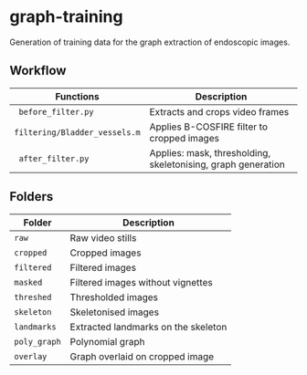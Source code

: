 # graph-training
Generation of training data for the graph extraction of endoscopic images.

## Workflow
Functions | Description
--- | ---
``` before_filter.py``` | Extracts and crops video frames
```filtering/Bladder_vessels.m``` | Applies B-COSFIRE filter to cropped images
``` after_filter.py``` | Applies: mask, thresholding, skeletonising, graph generation


## Folders
Folder | Description
---| ---
`raw` | Raw video stills
`cropped` | Cropped images
`filtered` | Filtered images
`masked` | Filtered images without vignettes
`threshed` | Thresholded images
`skeleton` | Skeletonised images
`landmarks` | Extracted landmarks on the skeleton
`poly_graph` | Polynomial graph
`overlay` | Graph overlaid on cropped image
